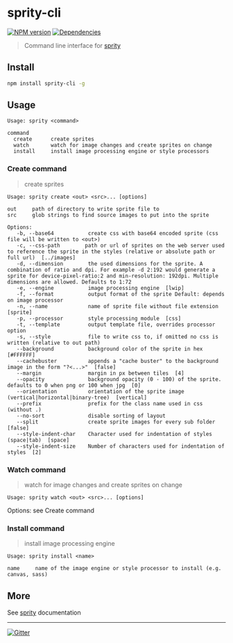 # sprity-cli

[![NPM version](https://badge.fury.io/js/sprity-cli.svg)](http://badge.fury.io/js/sprity-cli) [![Dependencies](https://david-dm.org/sprity/sprity-cli.svg)](https://david-dm.org/sprity/sprity-cli)

> Command line interface for [sprity](https://npmjs.org/package/sprity)

## Install

```sh
npm install sprity-cli -g
```

## Usage

```
Usage: sprity <command>

command
  create      create sprites
  watch       watch for image changes and create sprites on change
  install     install image processing engine or style processors
```

### Create command

> create sprites

```
Usage: sprity create <out> <src>... [options]

out     path of directory to write sprite file to
src     glob strings to find source images to put into the sprite

Options:
   -b, --base64           create css with base64 encoded sprite (css file will be written to <out>)
   -c, --css-path        path or url of sprites on the web server used to reference the sprite in the styles (relative or absolute path or full url)  [../images]
   -d, --dimension        the used dimensions for the sprite. A combination of ratio and dpi. For example -d 2:192 would generate a sprite for device-pixel-ratio:2 and min-resolution: 192dpi. Multiple dimensions are allowed. Defaults to 1:72
   -e, --engine           image processing engine  [lwip]
   -f, --format           output format of the sprite Default: depends on image processor
   -n, --name             name of sprite file without file extension   [sprite]
   -p, --processor        style processing module  [css]
   -t, --template         output template file, overrides processor option
   -s, --style            file to write css to, if omitted no css is written (relative to out path)
   --background           background color of the sprite in hex  [#FFFFFF]
   --cachebuster          appends a "cache buster" to the background image in the form "?<...>"  [false]
   --margin               margin in px between tiles  [4]
   --opacity              background opacity (0 - 100) of the sprite. defaults to 0 when png or 100 when jpg  [0]
   --orientation          orientation of the sprite image (vertical|horizontal|binary-tree)  [vertical]
   --prefix               prefix for the class name used in css (without .)
   --no-sort              disable sorting of layout
   --split                create sprite images for every sub folder  [false]
   --style-indent-char    Character used for indentation of styles (space|tab)  [space]
   --style-indent-size    Number of characters used for indentation of styles  [2]
```

### Watch command

> watch for image changes and create sprites on change

```
Usage: sprity watch <out> <src>... [options]
```

Options: see Create command

### Install command

> install image processing engine

```
Usage: sprity install <name>

name     name of the image engine or style processor to install (e.g. canvas, sass)
```

## More

See [sprity](https://npmjs.org/package/sprity) documentation


---
[![Gitter](https://badges.gitter.im/Join%20Chat.svg)](https://gitter.im/sprity/sprity?utm_source=badge&utm_medium=badge&utm_campaign=pr-badge)

